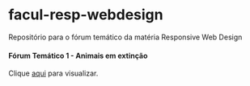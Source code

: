 # facul-resp-webdesign
Repositório para o fórum temático da matéria Responsive Web Design
#### Fórum Temático 1 - Animais em extinção
Clique [aqui](https://whathebea.github.io/facul-resp-webdesign/forum-1/index.html) para visualizar.
